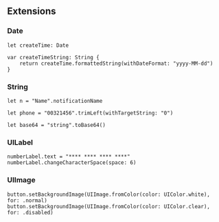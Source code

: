 ## Extensions

### Date

```
let createTime: Date

var createTimeString: String {
    return createTime.formattedString(withDateFormat: "yyyy-MM-dd")
}
```

### String

```
let n = "Name".notificationName

let phone = "00321456".trimLeft(withTargetString: "0")

let base64 = "string".toBase64()
```

### UILabel

```
numberLabel.text = "**** **** **** ****"
numberLabel.changeCharacterSpace(space: 6)
```

### UIImage

```
button.setBackgroundImage(UIImage.fromColor(color: UIColor.white), for: .normal)
button.setBackgroundImage(UIImage.fromColor(color: UIColor.clear), for: .disabled)
```
